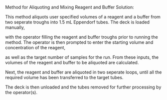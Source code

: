 Method for Aliquoting and Mixing Reagent and Buffer Solution:

This method aliquots user specified volumes of a reagent and a buffer from two seperate troughs into 1.5 mL Eppendorf tubes. The deck is loaded manually,

with the operator filling the reagent and buffer troughs prior to running the method. The operator is then prompted to enter the starting volume and concentration of the reagent,

as well as the target number of samples for the run. From these inputs, the volumes of the reagent and buffer to be aliquoted are calculated.

Next, the reagent and buffer are aliquoted in two seperate loops, until all the required volume has been transferred to the target tubes.

The deck is then unloaded and the tubes removed for further processing by the operator(s).
